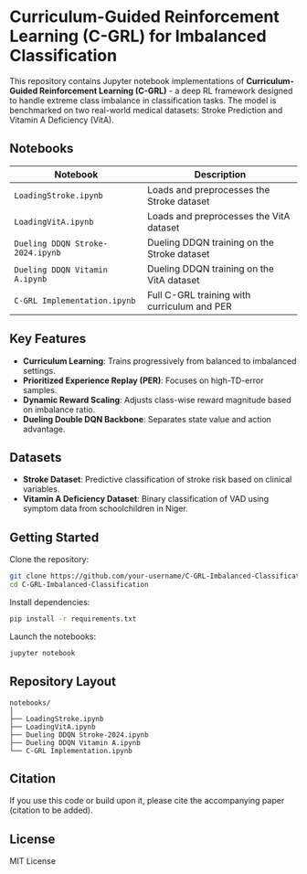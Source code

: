 # Curriculum-Guided Reinforcement Learning (C-GRL) for Imbalanced Classification

This repository contains Jupyter notebook implementations of **Curriculum-Guided Reinforcement Learning (C-GRL)** - a deep RL framework designed to handle extreme class imbalance in classification tasks. The model is benchmarked on two real-world medical datasets: Stroke Prediction and Vitamin A Deficiency (VitA).

## Notebooks

| Notebook                              | Description                                      |
|---------------------------------------|--------------------------------------------------|
| `LoadingStroke.ipynb`                 | Loads and preprocesses the Stroke dataset        |
| `LoadingVitA.ipynb`                   | Loads and preprocesses the VitA dataset          |
| `Dueling DDQN Stroke-2024.ipynb`      | Dueling DDQN training on the Stroke dataset      |
| `Dueling DDQN Vitamin A.ipynb`        | Dueling DDQN training on the VitA dataset        |
| `C-GRL Implementation.ipynb`          | Full C-GRL training with curriculum and PER      |

## Key Features

- **Curriculum Learning**: Trains progressively from balanced to imbalanced settings.
- **Prioritized Experience Replay (PER)**: Focuses on high-TD-error samples.
- **Dynamic Reward Scaling**: Adjusts class-wise reward magnitude based on imbalance ratio.
- **Dueling Double DQN Backbone**: Separates state value and action advantage.

## Datasets

- **Stroke Dataset**: Predictive classification of stroke risk based on clinical variables.
- **Vitamin A Deficiency Dataset**: Binary classification of VAD using symptom data from schoolchildren in Niger.

## Getting Started

Clone the repository:

```bash
git clone https://github.com/your-username/C-GRL-Imbalanced-Classification.git
cd C-GRL-Imbalanced-Classification
```

Install dependencies:

```bash
pip install -r requirements.txt
```

Launch the notebooks:

```bash
jupyter notebook
```

## Repository Layout

```
notebooks/
│
├── LoadingStroke.ipynb
├── LoadingVitA.ipynb
├── Dueling DDQN Stroke-2024.ipynb
├── Dueling DDQN Vitamin A.ipynb
└── C-GRL Implementation.ipynb
```

## Citation

If you use this code or build upon it, please cite the accompanying paper (citation to be added).

## License

MIT License
